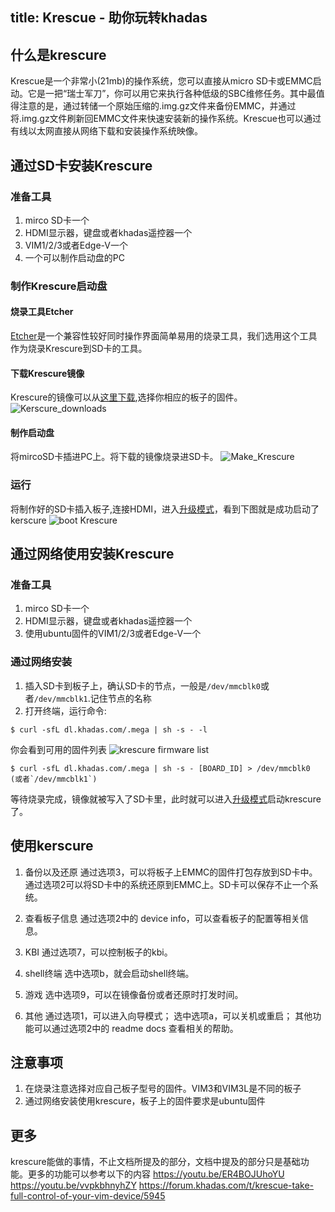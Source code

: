 title: Krescue - 助你玩转khadas
---

## 什么是krescure

Krescue是一个非常小(21mb)的操作系统，您可以直接从micro SD卡或EMMC启动。它是一把“瑞士军刀”，你可以用它来执行各种低级的SBC维修任务。其中最值得注意的是，通过转储一个原始压缩的.img.gz文件来备份EMMC，并通过将.img.gz文件刷新回EMMC文件来快速安装新的操作系统。Krescue也可以通过有线以太网直接从网络下载和安装操作系统映像。

## 通过SD卡安装Krescure

### 准备工具
1. mirco SD卡一个
2. HDMI显示器，键盘或者khadas遥控器一个
3. VIM1/2/3或者Edge-V一个
4. 一个可以制作启动盘的PC

### 制作Krescure启动盘
#### 烧录工具Etcher
[Etcher](https://www.balena.io/etcher/)是一个兼容性较好同时操作界面简单易用的烧录工具，我们选用这个工具作为烧录Krescure到SD卡的工具。

#### 下载Krescure镜像
Krescure的镜像可以从[这里下载](https://dl.khadas.com/Firmware/Krescue/dump/),选择你相应的板子的固件。
![Kerscure_downloads](/images/vim1/Krescure_downloads.png)

#### 制作启动盘
将mircoSD卡插进PC上。将下载的镜像烧录进SD卡。
![Make_Krescure](/images/vim1/HowtoUseEtcher.png)


### 运行
将制作好的SD卡插入板子,连接HDMI，进入[升级模式](https://docs.khadas.com/zh-cn/vim3/HowtoBootIntoUpgradeMode.html)，看到下图就是成功启动了kerscure
![boot Krescure](/images/vim1/krescure_boot.jpg)

## 通过网络使用安装Krescure

### 准备工具
1. mirco SD卡一个
2. HDMI显示器，键盘或者khadas遥控器一个
3. 使用ubuntu固件的VIM1/2/3或者Edge-V一个

### 通过网络安装
1. 插入SD卡到板子上，确认SD卡的节点，一般是`/dev/mmcblk0`或者`/dev/mmcblk1`.记住节点的名称
2. 打开终端，运行命令:
```
$ curl -sfL dl.khadas.com/.mega | sh -s - -l
```
你会看到可用的固件列表
![krescure firmware list](/images/vim1/krescure_list.png)
```
$ curl -sfL dl.khadas.com/.mega | sh -s - [BOARD_ID] > /dev/mmcblk0 (或者`/dev/mmcblk1`)
```
等待烧录完成，镜像就被写入了SD卡里，此时就可以进入[升级模式](https://docs.khadas.com/zh-cn/vim3/HowtoBootIntoUpgradeMode.html)启动krescure了。

## 使用kerscure

1. 备份以及还原
通过选项3，可以将板子上EMMC的固件打包存放到SD卡中。通过选项2可以将SD卡中的系统还原到EMMC上。SD卡可以保存不止一个系统。

2. 查看板子信息
通过选项2中的 device info，可以查看板子的配置等相关信息。

3. KBI
通过选项7，可以控制板子的kbi。

4. shell终端
选中选项b，就会启动shell终端。

5. 游戏
选中选项9，可以在镜像备份或者还原时打发时间。

6. 其他
通过选项1，可以进入向导模式；
选中选项a，可以关机或重启；
其他功能可以通过选项2中的 readme docs 查看相关的帮助。

## 注意事项

1. 在烧录注意选择对应自己板子型号的固件。VIM3和VIM3L是不同的板子
2. 通过网络安装使用krescure，板子上的固件要求是ubuntu固件

## 更多 

krescure能做的事情，不止文档所提及的部分，文档中提及的部分只是基础功能。更多的功能可以参考以下的内容
https://youtu.be/ER4BOJUhoYU
https://youtu.be/vvpkbhnyhZY
https://forum.khadas.com/t/krescue-take-full-control-of-your-vim-device/5945
